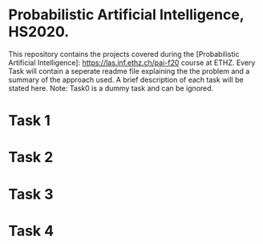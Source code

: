 # Probabilistic Artificial Intelligence, HS2020.
This repository contains the projects covered during the [Probabilistic Artificial Intelligence]: https://las.inf.ethz.ch/pai-f20 course at ETHZ. Every Task will contain a seperate readme file explaining the the problem and a summary of the approach used. A brief description of each task will be stated here.
Note:  Task0 is a dummy task and can be ignored.

# Task 1
# Task 2
# Task 3
# Task 4
